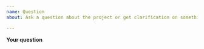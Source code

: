 ```yaml
---
name: Question
about: Ask a question about the project or get clarification on something

---
```


**Your question**

